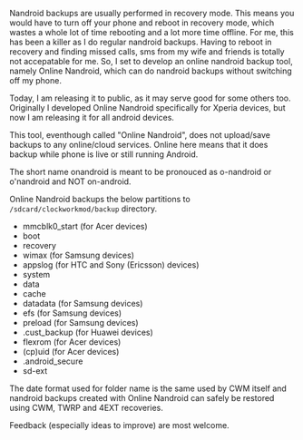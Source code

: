 Nandroid backups are usually performed in recovery mode. This means you would have to turn off your phone and reboot in recovery mode, which wastes a whole lot of time rebooting and a lot more time offline. For me, this has been a killer as I do regular nandroid backups. Having to reboot in recovery and finding missed calls, sms from my wife and friends is totally not accepatable for me. So, I set to develop an online nandroid backup tool, namely Online Nandroid, which can do nandroid backups without switching off my phone.

Today, I am releasing it to public, as it may serve good for some others too. Originally I developed Online Nandroid specifically for Xperia devices, but now I am releasing it for all android devices.

This tool, eventhough called "Online Nandroid", does not upload/save backups to any online/cloud services. Online here means that it does backup while phone is live or still running Android.

The short name onandroid is meant to be pronouced as o-nandroid or o'nandroid and NOT on-android.

Online Nandroid backups the below partitions to ``/sdcard/clockworkmod/backup`` directory.

* mmcblk0_start (for Acer devices)
* boot
* recovery
* wimax (for Samsung devices)
* appslog (for HTC and Sony (Ericsson) devices)
* system
* data
* cache
* datadata (for Samsung devices)
* efs (for Samsung devices)
* preload (for Samsung devices)
* .cust_backup (for Huawei devices)
* flexrom (for Acer devices)
* (cp)uid (for Acer devices)
* .android_secure
* sd-ext

The date format used for folder name is the same used by CWM itself and nandroid backups created with Online Nandroid can safely be restored using CWM, TWRP and 4EXT recoveries.

Feedback (especially ideas to improve) are most welcome.
